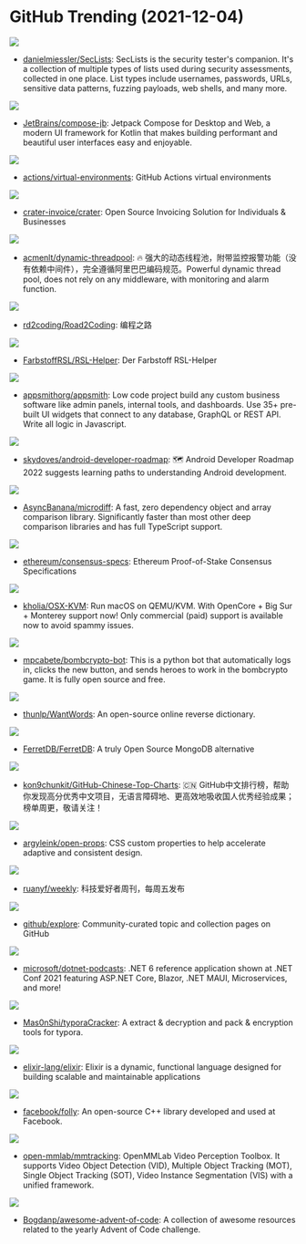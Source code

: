 # GitHub Trending (2021-12-04)

![](https://img.shields.io/badge/PHP-New%20167-green?style=flat-square&logo=appveyor)
- [danielmiessler/SecLists](https://github.com/danielmiessler/SecLists): SecLists is the security tester's companion. It's a collection of multiple types of lists used during security assessments, collected in one place. List types include usernames, passwords, URLs, sensitive data patterns, fuzzing payloads, web shells, and many more.

![](https://img.shields.io/badge/Kotlin-New%2037-green?style=flat-square&logo=appveyor)
- [JetBrains/compose-jb](https://github.com/JetBrains/compose-jb): Jetpack Compose for Desktop and Web, a modern UI framework for Kotlin that makes building performant and beautiful user interfaces easy and enjoyable.

![](https://img.shields.io/badge/PowerShell-New%2044-green?style=flat-square&logo=appveyor)
- [actions/virtual-environments](https://github.com/actions/virtual-environments): GitHub Actions virtual environments

![](https://img.shields.io/badge/PHP-New%2024-green?style=flat-square&logo=appveyor)
- [crater-invoice/crater](https://github.com/crater-invoice/crater): Open Source Invoicing Solution for Individuals & Businesses

![](https://img.shields.io/badge/Java-New%2056-green?style=flat-square&logo=appveyor)
- [acmenlt/dynamic-threadpool](https://github.com/acmenlt/dynamic-threadpool): 🔥 强大的动态线程池，附带监控报警功能（没有依赖中间件），完全遵循阿里巴巴编码规范。Powerful dynamic thread pool, does not rely on any middleware, with monitoring and alarm function.

![](https://img.shields.io/badge/none-New%20170-green?style=flat-square&logo=appveyor)
- [rd2coding/Road2Coding](https://github.com/rd2coding/Road2Coding): 编程之路

![](https://img.shields.io/badge/none-New%203-green?style=flat-square&logo=appveyor)
- [FarbstoffRSL/RSL-Helper](https://github.com/FarbstoffRSL/RSL-Helper): Der Farbstoff RSL-Helper

![](https://img.shields.io/badge/TypeScript-New%20203-green?style=flat-square&logo=appveyor)
- [appsmithorg/appsmith](https://github.com/appsmithorg/appsmith): Low code project build any custom business software like admin panels, internal tools, and dashboards. Use 35+ pre-built UI widgets that connect to any database, GraphQL or REST API. Write all logic in Javascript.

![](https://img.shields.io/badge/Kotlin-New%20210-green?style=flat-square&logo=appveyor)
- [skydoves/android-developer-roadmap](https://github.com/skydoves/android-developer-roadmap): 🗺 Android Developer Roadmap 2022 suggests learning paths to understanding Android development.

![](https://img.shields.io/badge/JavaScript-New%2048-green?style=flat-square&logo=appveyor)
- [AsyncBanana/microdiff](https://github.com/AsyncBanana/microdiff): A fast, zero dependency object and array comparison library. Significantly faster than most other deep comparison libraries and has full TypeScript support.

![](https://img.shields.io/badge/Python-New%208-green?style=flat-square&logo=appveyor)
- [ethereum/consensus-specs](https://github.com/ethereum/consensus-specs): Ethereum Proof-of-Stake Consensus Specifications

![](https://img.shields.io/badge/Python-New%20151-green?style=flat-square&logo=appveyor)
- [kholia/OSX-KVM](https://github.com/kholia/OSX-KVM): Run macOS on QEMU/KVM. With OpenCore + Big Sur + Monterey support now! Only commercial (paid) support is available now to avoid spammy issues.

![](https://img.shields.io/badge/Python-New%2029-green?style=flat-square&logo=appveyor)
- [mpcabete/bombcrypto-bot](https://github.com/mpcabete/bombcrypto-bot): This is a python bot that automatically logs in, clicks the new button, and sends heroes to work in the bombcrypto game. It is fully open source and free.

![](https://img.shields.io/badge/JavaScript-New%2077-green?style=flat-square&logo=appveyor)
- [thunlp/WantWords](https://github.com/thunlp/WantWords): An open-source online reverse dictionary.

![](https://img.shields.io/badge/Go-New%20173-green?style=flat-square&logo=appveyor)
- [FerretDB/FerretDB](https://github.com/FerretDB/FerretDB): A truly Open Source MongoDB alternative

![](https://img.shields.io/badge/Java-New%2020-green?style=flat-square&logo=appveyor)
- [kon9chunkit/GitHub-Chinese-Top-Charts](https://github.com/kon9chunkit/GitHub-Chinese-Top-Charts): 🇨🇳 GitHub中文排行榜，帮助你发现高分优秀中文项目，无语言障碍地、更高效地吸收国人优秀经验成果；榜单周更，敬请关注！

![](https://img.shields.io/badge/HTML-New%2098-green?style=flat-square&logo=appveyor)
- [argyleink/open-props](https://github.com/argyleink/open-props): CSS custom properties to help accelerate adaptive and consistent design.

![](https://img.shields.io/badge/none-New%2010-green?style=flat-square&logo=appveyor)
- [ruanyf/weekly](https://github.com/ruanyf/weekly): 科技爱好者周刊，每周五发布

![](https://img.shields.io/badge/Ruby-New%2014-green?style=flat-square&logo=appveyor)
- [github/explore](https://github.com/github/explore): Community-curated topic and collection pages on GitHub

![](https://img.shields.io/badge/C%23-New%2070-green?style=flat-square&logo=appveyor)
- [microsoft/dotnet-podcasts](https://github.com/microsoft/dotnet-podcasts): .NET 6 reference application shown at .NET Conf 2021 featuring ASP.NET Core, Blazor, .NET MAUI, Microservices, and more!

![](https://img.shields.io/badge/Python-New%2016-green?style=flat-square&logo=appveyor)
- [Mas0nShi/typoraCracker](https://github.com/Mas0nShi/typoraCracker): A extract & decryption and pack & encryption tools for typora.

![](https://img.shields.io/badge/Elixir-New%205-green?style=flat-square&logo=appveyor)
- [elixir-lang/elixir](https://github.com/elixir-lang/elixir): Elixir is a dynamic, functional language designed for building scalable and maintainable applications

![](https://img.shields.io/badge/C%2B%2B-New%207-green?style=flat-square&logo=appveyor)
- [facebook/folly](https://github.com/facebook/folly): An open-source C++ library developed and used at Facebook.

![](https://img.shields.io/badge/Python-New%2013-green?style=flat-square&logo=appveyor)
- [open-mmlab/mmtracking](https://github.com/open-mmlab/mmtracking): OpenMMLab Video Perception Toolbox. It supports Video Object Detection (VID), Multiple Object Tracking (MOT), Single Object Tracking (SOT), Video Instance Segmentation (VIS) with a unified framework.

![](https://img.shields.io/badge/JavaScript-New%2029-green?style=flat-square&logo=appveyor)
- [Bogdanp/awesome-advent-of-code](https://github.com/Bogdanp/awesome-advent-of-code): A collection of awesome resources related to the yearly Advent of Code challenge.

